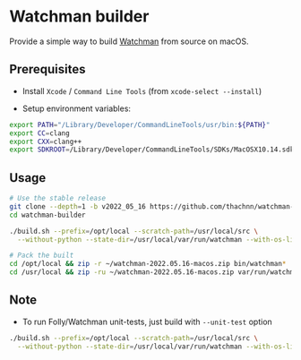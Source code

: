 # Watchman builder

Provide a simple way to build [Watchman](https://github.com/facebook/watchman) from source on macOS.

## Prerequisites

- Install `Xcode` / `Command Line Tools` (from `xcode-select --install`)

- Setup environment variables:
```bash
export PATH="/Library/Developer/CommandLineTools/usr/bin:${PATH}"
export CC=clang
export CXX=clang++
export SDKROOT=/Library/Developer/CommandLineTools/SDKs/MacOSX10.14.sdk
```

## Usage

```bash
# Use the stable release
git clone --depth=1 -b v2022_05_16 https://github.com/thachnn/watchman-builder.git
cd watchman-builder

./build.sh --prefix=/opt/local --scratch-path=/usr/local/src \
  --without-python --state-dir=/usr/local/var/run/watchman --with-os-libs

# Pack the built
cd /opt/local && zip -r ~/watchman-2022.05.16-macos.zip bin/watchman*
cd /usr/local && zip -ru ~/watchman-2022.05.16-macos.zip var/run/watchman*
```

## Note

- To run Folly/Watchman unit-tests, just build with `--unit-test` option
```bash
./build.sh --prefix=/opt/local --scratch-path=/usr/local/src \
  --without-python --state-dir=/usr/local/var/run/watchman --with-os-libs --unit-test
```

